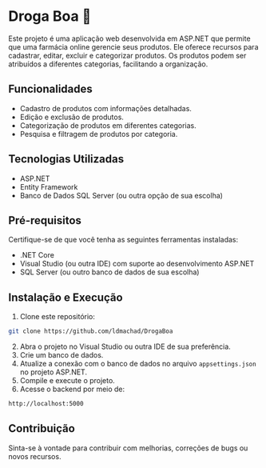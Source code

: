 # Droga Boa 💊

Este projeto é uma aplicação web desenvolvida em ASP.NET que permite que uma farmácia online gerencie seus produtos. Ele oferece recursos para cadastrar, editar, excluir e categorizar produtos. Os produtos podem ser atribuídos a diferentes categorias, facilitando a organização.

## Funcionalidades

- Cadastro de produtos com informações detalhadas.
- Edição e exclusão de produtos.
- Categorização de produtos em diferentes categorias.
- Pesquisa e filtragem de produtos por categoria.

## Tecnologias Utilizadas

- ASP.NET
- Entity Framework
- Banco de Dados SQL Server (ou outra opção de sua escolha)

## Pré-requisitos

Certifique-se de que você tenha as seguintes ferramentas instaladas:

- .NET Core
- Visual Studio (ou outra IDE) com suporte ao desenvolvimento ASP.NET
- SQL Server (ou outro banco de dados de sua escolha)

## Instalação e Execução

1. Clone este repositório:
```bash
git clone https://github.com/ldmachad/DrogaBoa
```
2. Abra o projeto no Visual Studio ou outra IDE de sua preferência.
3. Crie um banco de dados.
4. Atualize a conexão com o banco de dados no arquivo `appsettings.json` no projeto ASP.NET.
5. Compile e execute o projeto.
6.  Acesse o backend por meio de:
   ```bash
   http://localhost:5000
   ```

## Contribuição

Sinta-se à vontade para contribuir com melhorias, correções de bugs ou novos recursos.
